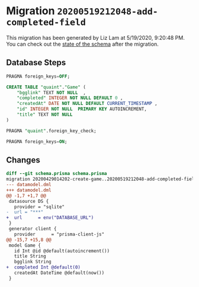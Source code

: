 # Migration `20200519212048-add-completed-field`

This migration has been generated by Liz Lam at 5/19/2020, 9:20:48 PM.
You can check out the [state of the schema](./schema.prisma) after the migration.

## Database Steps

```sql
PRAGMA foreign_keys=OFF;

CREATE TABLE "quaint"."Game" (
    "bgglink" TEXT NOT NULL  ,
    "completed" INTEGER NOT NULL DEFAULT 0 ,
    "createdAt" DATE NOT NULL DEFAULT CURRENT_TIMESTAMP ,
    "id" INTEGER NOT NULL  PRIMARY KEY AUTOINCREMENT,
    "title" TEXT NOT NULL  
) 

PRAGMA "quaint".foreign_key_check;

PRAGMA foreign_keys=ON;
```

## Changes

```diff
diff --git schema.prisma schema.prisma
migration 20200429014202-create-game..20200519212048-add-completed-field
--- datamodel.dml
+++ datamodel.dml
@@ -1,7 +1,7 @@
 datasource DS {
   provider = "sqlite"
-  url = "***"
+  url      = env("DATABASE_URL")
 }
 generator client {
   provider      = "prisma-client-js"
@@ -15,7 +15,8 @@
 model Game {
   id Int @id @default(autoincrement())
   title String
   bgglink String
+  completed Int @default(0)
   createdAt DateTime @default(now())
 }
```


